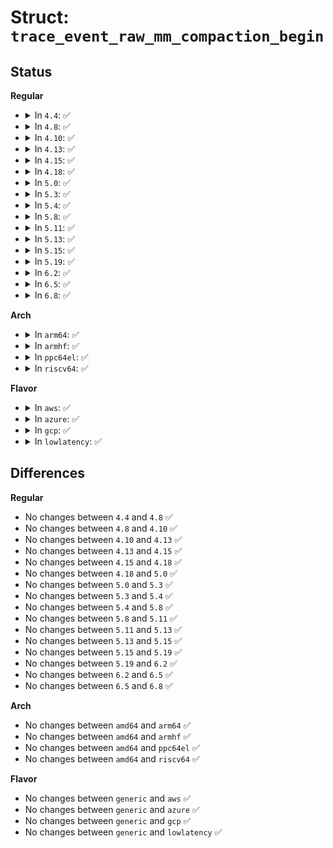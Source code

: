 # Struct: <code>trace_event_raw_mm_compaction_begin</code>

## Status
<b>Regular</b>
<ul>
<li>
<details>
<summary>In <code>4.4</code>: ✅</summary>

```c
struct trace_event_raw_mm_compaction_begin {
    struct trace_entry ent;
    long unsigned int zone_start;
    long unsigned int migrate_pfn;
    long unsigned int free_pfn;
    long unsigned int zone_end;
    bool sync;
    char __data[0];
};
```
</details>
</li>
<li>
<details>
<summary>In <code>4.8</code>: ✅</summary>

```c
struct trace_event_raw_mm_compaction_begin {
    struct trace_entry ent;
    long unsigned int zone_start;
    long unsigned int migrate_pfn;
    long unsigned int free_pfn;
    long unsigned int zone_end;
    bool sync;
    char __data[0];
};
```
</details>
</li>
<li>
<details>
<summary>In <code>4.10</code>: ✅</summary>

```c
struct trace_event_raw_mm_compaction_begin {
    struct trace_entry ent;
    long unsigned int zone_start;
    long unsigned int migrate_pfn;
    long unsigned int free_pfn;
    long unsigned int zone_end;
    bool sync;
    char __data[0];
};
```
</details>
</li>
<li>
<details>
<summary>In <code>4.13</code>: ✅</summary>

```c
struct trace_event_raw_mm_compaction_begin {
    struct trace_entry ent;
    long unsigned int zone_start;
    long unsigned int migrate_pfn;
    long unsigned int free_pfn;
    long unsigned int zone_end;
    bool sync;
    char __data[0];
};
```
</details>
</li>
<li>
<details>
<summary>In <code>4.15</code>: ✅</summary>

```c
struct trace_event_raw_mm_compaction_begin {
    struct trace_entry ent;
    long unsigned int zone_start;
    long unsigned int migrate_pfn;
    long unsigned int free_pfn;
    long unsigned int zone_end;
    bool sync;
    char __data[0];
};
```
</details>
</li>
<li>
<details>
<summary>In <code>4.18</code>: ✅</summary>

```c
struct trace_event_raw_mm_compaction_begin {
    struct trace_entry ent;
    long unsigned int zone_start;
    long unsigned int migrate_pfn;
    long unsigned int free_pfn;
    long unsigned int zone_end;
    bool sync;
    char __data[0];
};
```
</details>
</li>
<li>
<details>
<summary>In <code>5.0</code>: ✅</summary>

```c
struct trace_event_raw_mm_compaction_begin {
    struct trace_entry ent;
    long unsigned int zone_start;
    long unsigned int migrate_pfn;
    long unsigned int free_pfn;
    long unsigned int zone_end;
    bool sync;
    char __data[0];
};
```
</details>
</li>
<li>
<details>
<summary>In <code>5.3</code>: ✅</summary>

```c
struct trace_event_raw_mm_compaction_begin {
    struct trace_entry ent;
    long unsigned int zone_start;
    long unsigned int migrate_pfn;
    long unsigned int free_pfn;
    long unsigned int zone_end;
    bool sync;
    char __data[0];
};
```
</details>
</li>
<li>
<details>
<summary>In <code>5.4</code>: ✅</summary>

```c
struct trace_event_raw_mm_compaction_begin {
    struct trace_entry ent;
    long unsigned int zone_start;
    long unsigned int migrate_pfn;
    long unsigned int free_pfn;
    long unsigned int zone_end;
    bool sync;
    char __data[0];
};
```
</details>
</li>
<li>
<details>
<summary>In <code>5.8</code>: ✅</summary>

```c
struct trace_event_raw_mm_compaction_begin {
    struct trace_entry ent;
    long unsigned int zone_start;
    long unsigned int migrate_pfn;
    long unsigned int free_pfn;
    long unsigned int zone_end;
    bool sync;
    char __data[0];
};
```
</details>
</li>
<li>
<details>
<summary>In <code>5.11</code>: ✅</summary>

```c
struct trace_event_raw_mm_compaction_begin {
    struct trace_entry ent;
    long unsigned int zone_start;
    long unsigned int migrate_pfn;
    long unsigned int free_pfn;
    long unsigned int zone_end;
    bool sync;
    char __data[0];
};
```
</details>
</li>
<li>
<details>
<summary>In <code>5.13</code>: ✅</summary>

```c
struct trace_event_raw_mm_compaction_begin {
    struct trace_entry ent;
    long unsigned int zone_start;
    long unsigned int migrate_pfn;
    long unsigned int free_pfn;
    long unsigned int zone_end;
    bool sync;
    char __data[0];
};
```
</details>
</li>
<li>
<details>
<summary>In <code>5.15</code>: ✅</summary>

```c
struct trace_event_raw_mm_compaction_begin {
    struct trace_entry ent;
    long unsigned int zone_start;
    long unsigned int migrate_pfn;
    long unsigned int free_pfn;
    long unsigned int zone_end;
    bool sync;
    char __data[0];
};
```
</details>
</li>
<li>
<details>
<summary>In <code>5.19</code>: ✅</summary>

```c
struct trace_event_raw_mm_compaction_begin {
    struct trace_entry ent;
    long unsigned int zone_start;
    long unsigned int migrate_pfn;
    long unsigned int free_pfn;
    long unsigned int zone_end;
    bool sync;
    char __data[0];
};
```
</details>
</li>
<li>
<details>
<summary>In <code>6.2</code>: ✅</summary>

```c
struct trace_event_raw_mm_compaction_begin {
    struct trace_entry ent;
    long unsigned int zone_start;
    long unsigned int migrate_pfn;
    long unsigned int free_pfn;
    long unsigned int zone_end;
    bool sync;
    char __data[0];
};
```
</details>
</li>
<li>
<details>
<summary>In <code>6.5</code>: ✅</summary>

```c
struct trace_event_raw_mm_compaction_begin {
    struct trace_entry ent;
    long unsigned int zone_start;
    long unsigned int migrate_pfn;
    long unsigned int free_pfn;
    long unsigned int zone_end;
    bool sync;
    char __data[0];
};
```
</details>
</li>
<li>
<details>
<summary>In <code>6.8</code>: ✅</summary>

```c
struct trace_event_raw_mm_compaction_begin {
    struct trace_entry ent;
    long unsigned int zone_start;
    long unsigned int migrate_pfn;
    long unsigned int free_pfn;
    long unsigned int zone_end;
    bool sync;
    char __data[0];
};
```
</details>
</li>
</ul>
<b>Arch</b>
<ul>
<li>
<details>
<summary>In <code>arm64</code>: ✅</summary>

```c
struct trace_event_raw_mm_compaction_begin {
    struct trace_entry ent;
    long unsigned int zone_start;
    long unsigned int migrate_pfn;
    long unsigned int free_pfn;
    long unsigned int zone_end;
    bool sync;
    char __data[0];
};
```
</details>
</li>
<li>
<details>
<summary>In <code>armhf</code>: ✅</summary>

```c
struct trace_event_raw_mm_compaction_begin {
    struct trace_entry ent;
    long unsigned int zone_start;
    long unsigned int migrate_pfn;
    long unsigned int free_pfn;
    long unsigned int zone_end;
    bool sync;
    char __data[0];
};
```
</details>
</li>
<li>
<details>
<summary>In <code>ppc64el</code>: ✅</summary>

```c
struct trace_event_raw_mm_compaction_begin {
    struct trace_entry ent;
    long unsigned int zone_start;
    long unsigned int migrate_pfn;
    long unsigned int free_pfn;
    long unsigned int zone_end;
    bool sync;
    char __data[0];
};
```
</details>
</li>
<li>
<details>
<summary>In <code>riscv64</code>: ✅</summary>

```c
struct trace_event_raw_mm_compaction_begin {
    struct trace_entry ent;
    long unsigned int zone_start;
    long unsigned int migrate_pfn;
    long unsigned int free_pfn;
    long unsigned int zone_end;
    bool sync;
    char __data[0];
};
```
</details>
</li>
</ul>
<b>Flavor</b>
<ul>
<li>
<details>
<summary>In <code>aws</code>: ✅</summary>

```c
struct trace_event_raw_mm_compaction_begin {
    struct trace_entry ent;
    long unsigned int zone_start;
    long unsigned int migrate_pfn;
    long unsigned int free_pfn;
    long unsigned int zone_end;
    bool sync;
    char __data[0];
};
```
</details>
</li>
<li>
<details>
<summary>In <code>azure</code>: ✅</summary>

```c
struct trace_event_raw_mm_compaction_begin {
    struct trace_entry ent;
    long unsigned int zone_start;
    long unsigned int migrate_pfn;
    long unsigned int free_pfn;
    long unsigned int zone_end;
    bool sync;
    char __data[0];
};
```
</details>
</li>
<li>
<details>
<summary>In <code>gcp</code>: ✅</summary>

```c
struct trace_event_raw_mm_compaction_begin {
    struct trace_entry ent;
    long unsigned int zone_start;
    long unsigned int migrate_pfn;
    long unsigned int free_pfn;
    long unsigned int zone_end;
    bool sync;
    char __data[0];
};
```
</details>
</li>
<li>
<details>
<summary>In <code>lowlatency</code>: ✅</summary>

```c
struct trace_event_raw_mm_compaction_begin {
    struct trace_entry ent;
    long unsigned int zone_start;
    long unsigned int migrate_pfn;
    long unsigned int free_pfn;
    long unsigned int zone_end;
    bool sync;
    char __data[0];
};
```
</details>
</li>
</ul>

## Differences
<b>Regular</b>
<ul>
<li>
No changes between <code>4.4</code> and <code>4.8</code> ✅
</li>
<li>
No changes between <code>4.8</code> and <code>4.10</code> ✅
</li>
<li>
No changes between <code>4.10</code> and <code>4.13</code> ✅
</li>
<li>
No changes between <code>4.13</code> and <code>4.15</code> ✅
</li>
<li>
No changes between <code>4.15</code> and <code>4.18</code> ✅
</li>
<li>
No changes between <code>4.18</code> and <code>5.0</code> ✅
</li>
<li>
No changes between <code>5.0</code> and <code>5.3</code> ✅
</li>
<li>
No changes between <code>5.3</code> and <code>5.4</code> ✅
</li>
<li>
No changes between <code>5.4</code> and <code>5.8</code> ✅
</li>
<li>
No changes between <code>5.8</code> and <code>5.11</code> ✅
</li>
<li>
No changes between <code>5.11</code> and <code>5.13</code> ✅
</li>
<li>
No changes between <code>5.13</code> and <code>5.15</code> ✅
</li>
<li>
No changes between <code>5.15</code> and <code>5.19</code> ✅
</li>
<li>
No changes between <code>5.19</code> and <code>6.2</code> ✅
</li>
<li>
No changes between <code>6.2</code> and <code>6.5</code> ✅
</li>
<li>
No changes between <code>6.5</code> and <code>6.8</code> ✅
</li>
</ul>
<b>Arch</b>
<ul>
<li>
No changes between <code>amd64</code> and <code>arm64</code> ✅
</li>
<li>
No changes between <code>amd64</code> and <code>armhf</code> ✅
</li>
<li>
No changes between <code>amd64</code> and <code>ppc64el</code> ✅
</li>
<li>
No changes between <code>amd64</code> and <code>riscv64</code> ✅
</li>
</ul>
<b>Flavor</b>
<ul>
<li>
No changes between <code>generic</code> and <code>aws</code> ✅
</li>
<li>
No changes between <code>generic</code> and <code>azure</code> ✅
</li>
<li>
No changes between <code>generic</code> and <code>gcp</code> ✅
</li>
<li>
No changes between <code>generic</code> and <code>lowlatency</code> ✅
</li>
</ul>
